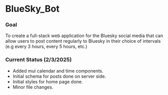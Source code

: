 # BlueSky_Bot

### Goal
To create a full-stack web application for the Bluesky social media that can allow users to post content regularly to Bluesky in their choice of intervals (e.g every 3 hours, every 5 hours, etc.)

### Current Status (2/3/2025)
- Added mui calendar and time components.
- Initial schema for posts done on server side.
- Initial styles for home page done.
- Minor file changes.



